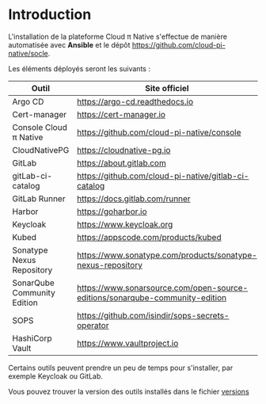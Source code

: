 # Introduction

L'installation de la plateforme Cloud π Native s'effectue de manière automatisée avec **Ansible** et le dépôt https://github.com/cloud-pi-native/socle.

Les éléments déployés seront les suivants :

| Outil                       | Site officiel                                                                  |
| --------------------------- | ------------------------------------------------------------------------------ |
| Argo CD                     | <https://argo-cd.readthedocs.io>                                               |
| Cert-manager                | <https://cert-manager.io>                                                      |
| Console Cloud π Native      | <https://github.com/cloud-pi-native/console>                                   |
| CloudNativePG               | <https://cloudnative-pg.io>                                                    |
| GitLab                      | <https://about.gitlab.com>                                                     |
| gitLab-ci-catalog           | <https://github.com/cloud-pi-native/gitlab-ci-catalog>                         |
| GitLab Runner               | <https://docs.gitlab.com/runner>                                               |
| Harbor                      | <https://goharbor.io>                                                          |
| Keycloak                    | <https://www.keycloak.org>                                                     |
| Kubed                       | <https://appscode.com/products/kubed>                                          |
| Sonatype Nexus Repository   | <https://www.sonatype.com/products/sonatype-nexus-repository>                  |
| SonarQube Community Edition | <https://www.sonarsource.com/open-source-editions/sonarqube-community-edition> |
| SOPS                        | <https://github.com/isindir/sops-secrets-operator>                             |
| HashiCorp Vault             | <https://www.vaultproject.io>                                                  |

Certains outils peuvent prendre un peu de temps pour s'installer, par exemple Keycloak ou GitLab.

Vous pouvez trouver la version des outils installés dans le fichier [versions](https://github.com/cloud-pi-native/socle/blob/main/versions.md)
